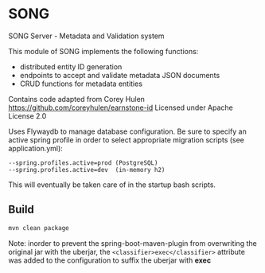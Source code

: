 # SONG
SONG Server - Metadata and Validation system 

This module of SONG implements the following functions:

- distributed entity ID generation
- endpoints to accept and validate metadata JSON documents
- CRUD functions for metadata entities 

Contains code adapted from Corey Hulen https://github.com/coreyhulen/earnstone-id
Licensed under Apache License 2.0

Uses Flywaydb to manage database configuration. Be sure to specify an active spring profile in order to select appropriate migration scripts (see application.yml):

    --spring.profiles.active=prod (PostgreSQL)
    --spring.profiles.active=dev  (in-memory h2)

This will eventually be taken care of in the startup bash scripts.
## Build

```bash
mvn clean package
```

Note: inorder to prevent the spring-boot-maven-plugin from overwriting the original jar with the uberjar, the `<classifier>exec</classifier>` attribute was added to the configuration to suffix the uberjar with __exec__
